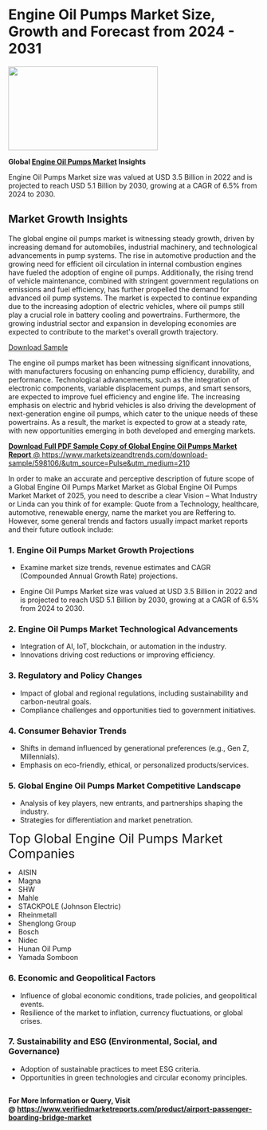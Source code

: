 <H1>Engine Oil Pumps Market Size, Growth and Forecast from 2024 - 2031</H1><img class="aligncenter size-medium wp-image-584254" src="https://thirdeyenews.in/wp-content/uploads/2024/09/Global-Market-Research-300x168.jpeg" alt="" width="300" height="168" /><p><strong>Global&nbsp;<a href="https://www.marketsizeandtrends.com/download-sample/598106/&amp;utm_source=Pulse&amp;utm_medium=210">Engine Oil Pumps Market</a> Insights</strong></p><p>Engine Oil Pumps Market size was valued at USD 3.5 Billion in 2022 and is projected to reach USD 5.1 Billion by 2030, growing at a CAGR of 6.5% from 2024 to 2030.</p><p><h2>Market Growth Insights</h2> <p>The global engine oil pumps market is witnessing steady growth, driven by increasing demand for automobiles, industrial machinery, and technological advancements in pump systems. The rise in automotive production and the growing need for efficient oil circulation in internal combustion engines have fueled the adoption of engine oil pumps. Additionally, the rising trend of vehicle maintenance, combined with stringent government regulations on emissions and fuel efficiency, has further propelled the demand for advanced oil pump systems. The market is expected to continue expanding due to the increasing adoption of electric vehicles, where oil pumps still play a crucial role in battery cooling and powertrains. Furthermore, the growing industrial sector and expansion in developing economies are expected to contribute to the market's overall growth trajectory.</p> <p><a href="#">Download Sample</a></p> <p>The engine oil pumps market has been witnessing significant innovations, with manufacturers focusing on enhancing pump efficiency, durability, and performance. Technological advancements, such as the integration of electronic components, variable displacement pumps, and smart sensors, are expected to improve fuel efficiency and engine life. The increasing emphasis on electric and hybrid vehicles is also driving the development of next-generation engine oil pumps, which cater to the unique needs of these powertrains. As a result, the market is expected to grow at a steady rate, with new opportunities emerging in both developed and emerging markets.</p> <p><a href="#"></p><p><span class=""><strong>Download Full PDF Sample Copy of Global Engine Oil Pumps Market Report</strong> @ <a href="https://www.marketsizeandtrends.com/download-sample/598106/&amp;utm_source=Pulse&amp;utm_medium=210" target="_blank">https://www.marketsizeandtrends.com/download-sample/598106/&amp;utm_source=Pulse&amp;utm_medium=210</a></span></p><p>In order to make an accurate and perceptive description of future scope of a Global&nbsp;Engine Oil Pumps Market Market as Global&nbsp;Engine Oil Pumps Market Market of 2025, you need to describe a clear Vision &ndash; What Industry or Linda can you think of for example: Quote from a Technology, healthcare, automotive, renewable energy, name the market you are Reffering to. However, some general trends and factors usually impact market reports and their future outlook include:</p><h3>1.&nbsp;<strong>Engine Oil Pumps Market Growth Projections</strong></h3><ul><li>Examine market size trends, revenue estimates and CAGR (Compounded Annual Growth Rate) projections.</li><li><p>Engine Oil Pumps Market size was valued at USD 3.5 Billion in 2022 and is projected to reach USD 5.1 Billion by 2030, growing at a CAGR of 6.5% from 2024 to 2030.</p></li></ul><h3>2.&nbsp;<strong>Engine Oil Pumps Market Technological Advancements</strong></h3><ul><li>Integration of AI, IoT, blockchain, or automation in the industry.</li><li>Innovations driving cost reductions or improving efficiency.</li></ul><h3>3.&nbsp;<strong>Regulatory and Policy Changes</strong></h3><ul><li>Impact of global and regional regulations, including sustainability and carbon-neutral goals.</li><li>Compliance challenges and opportunities tied to government initiatives.</li></ul><h3>4.&nbsp;<strong>Consumer Behavior Trends</strong></h3><ul><li>Shifts in demand influenced by generational preferences (e.g., Gen Z, Millennials).</li><li>Emphasis on eco-friendly, ethical, or personalized products/services.</li></ul><h3>5.&nbsp;<strong>Global Engine Oil Pumps Market Competitive Landscape</strong></h3><ul><li>Analysis of key players, new entrants, and partnerships shaping the industry.</li><li>Strategies for differentiation and market penetration.</li></ul><p data-pm-slice="1 1 []"><span style="color: inherit; font-family: inherit; font-size: 25px;">Top Global Engine Oil Pumps Market Companies</span></p><div class="" data-test-id=""><p><li>AISIN</li><li> Magna</li><li> SHW</li><li> Mahle</li><li> STACKPOLE (Johnson Electric)</li><li> Rheinmetall</li><li> Shenglong Group</li><li> Bosch</li><li> Nidec</li><li> Hunan Oil Pump</li><li> Yamada Somboon</li></p></div><h3>6.&nbsp;<strong>Economic and Geopolitical Factors</strong></h3><ul><li>Influence of global economic conditions, trade policies, and geopolitical events.</li><li>Resilience of the market to inflation, currency fluctuations, or global crises.</li></ul><h3>7.&nbsp;<strong>Sustainability and ESG (Environmental, Social, and Governance)</strong></h3><ul><li>Adoption of sustainable practices to meet ESG criteria.</li><li>Opportunities in green technologies and circular economy principles.</li></ul><h2><strong style="font-size: 14px;">For More Information or Query, Visit @&nbsp;</strong><a style="background-color: #ffffff; font-size: 14px;" href="https://www.marketsizeandtrends.com/report/engine-oil-pumps-market/" target="_blank">https://www.verifiedmarketreports.com/product/airport-passenger-boarding-bridge-market</a></h2>
